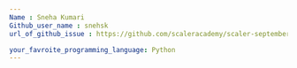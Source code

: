 ```yaml
---
Name : Sneha Kumari
Github_user_name : snehsk
url_of_github_issue : https://github.com/scaleracademy/scaler-september-open-source-challenge/issues/293

your_favroite_programming_language: Python
---
```

